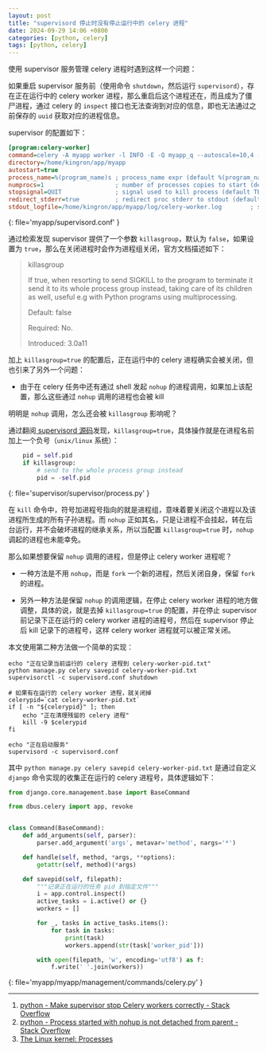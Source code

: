 ```yaml
---
layout: post
title: "supervisord 停止时没有停止运行中的 celery 进程"
date: 2024-09-29 14:06 +0800
categories: [python, celery]
tags: [python, celery]
---
```


使用 supervisor 服务管理 celery 进程时遇到这样一个问题：

如果重启 supervisor 服务前（使用命令 `shutdown`，然后运行 `supervisord`），存在正在运行中的 celery worker 进程，那么重启后这个进程还在，而且成为了僵尸进程，通过 celery 的 `inspect` 接口也无法查询到对应的信息，即也无法通过之前保存的 `uuid` 获取对应的进程信息。

supervisor 的配置如下：

```ini
[program:celery-worker]
command=celery -A myapp worker -l INFO -E -Q myapp_q --autoscale=10,4 -n celeryworker@%%h
directory=/home/kingron/app/myapp
autostart=true
process_name=%(program_name)s ; process_name expr (default %(program_name)s)
numprocs=1                    ; number of processes copies to start (def 1)
stopsignal=QUIT               ; signal used to kill process (default TERM)
redirect_stderr=true          ; redirect proc stderr to stdout (default false)
stdout_logfile=/home/kingron/app/myapp/log/celery-worker.log        ; stdout log path, NONE for none; default AUTO
```
{: file='myapp/supervisord.conf' }

通过检索发现 supervisor 提供了一个参数 `killasgroup`，默认为 `false`，如果设置为 `true`，那么在关闭进程时会作为进程组关闭，官方文档描述如下：

> killasgroup
>
> If true, when resorting to send SIGKILL to the program to terminate it send it to its whole process group instead, taking care of its children as well, useful e.g with Python programs using multiprocessing.
>
> Default: false
>
> Required: No.
>
> Introduced: 3.0a11

加上 `killasgroup=true` 的配置后，正在运行中的 celery 进程确实会被关闭，但也引来了另外一个问题：

- 由于在 celery 任务中还有通过 shell 发起 `nohup` 的进程调用，如果加上该配置，那么这些通过 `nohup` 调用的进程也会被 kill

明明是 `nohup` 调用，怎么还会被 `killasgroup` 影响呢？

通过翻阅[ supervisord 源码](https://github.com/Supervisor/supervisor/blob/29eeb9dd55c55da2e83c5497d01f3a859998ecf9/supervisor/process.py#L434)发现，`killasgroup=true`，具体操作就是在进程名前加上一个负号（`unix/linux` 系统）：

```python
    pid = self.pid
    if killasgroup:
        # send to the whole process group instead
        pid = -self.pid
```
{: file='supervisor/supervisor/process.py' }

在 `kill` 命令中，符号加进程号指向的就是进程组，意味着要关闭这个进程以及该进程所生成的所有子孙进程。而 `nohup`  正如其名，只是让进程不会挂起，转在后台运行，并不会破坏进程的继承关系，所以当配置 `killasgroup=true` 时，`nohup` 调起的进程也未能幸免。

那么如果想要保留 `nohup` 调用的进程，但是停止 celery worker 进程呢？

- 一种方法是不用 `nohup`，而是 `fork` 一个新的进程，然后关闭自身，保留 `fork` 的进程。

- 另外一种方法是保留 `nohup` 的调用逻辑，在停止 celery worker 进程的地方做调整，具体的说，就是去掉 `killasgroup=true` 的配置，并在停止 supervisor 前记录下正在运行的 celery worker 进程的进程号，然后在 supervisor 停止后 kill 记录下的进程号，这样 celery worker 进程就可以被正常关闭。

本文使用第二种方法做一个简单的实现：

```shell
echo "正在记录当前运行的 celery 进程到 celery-worker-pid.txt"
python manage.py celery savepid celery-worker-pid.txt
supervisorctl -c supervisord.conf shutdown

# 如果有在运行的 celery worker 进程，就关闭掉
celerypid=`cat celery-worker-pid.txt`
if [ -n "${celerypid}" ]; then
    echo "正在清理残留的 celery 进程"
    kill -9 $celerypid
fi

echo "正在启动服务"
supervisord -c supervisord.conf
```

其中 `python manage.py celery savepid celery-worker-pid.txt` 是通过自定义 `django` 命令实现的收集正在运行的 celery 进程号，具体逻辑如下：

```python
from django.core.management.base import BaseCommand

from dbus.celery import app, revoke


class Command(BaseCommand):
    def add_arguments(self, parser):
        parser.add_argument('args', metavar='method', nargs='*')

    def handle(self, method, *args, **options):
        getattr(self, method)(*args)

    def savepid(self, filepath):
        """记录正在运行的任务 pid 到指定文件"""
        i = app.control.inspect()
        active_tasks = i.active() or {}
        workers = []

        for _, tasks in active_tasks.items():
            for task in tasks:
                print(task)
                workers.append(str(task['worker_pid']))

        with open(filepath, 'w', encoding='utf8') as f:
            f.write(' '.join(workers))
```
{: file='myapp/myapp/management/commands/celery.py' }


---

1. [python - Make supervisor stop Celery workers correctly - Stack Overflow](https://stackoverflow.com/questions/31800447/make-supervisor-stop-celery-workers-correctly "python - Make supervisor stop Celery workers correctly - Stack Overflow")
2. [python - Process started with nohup is not detached from parent - Stack Overflow](https://stackoverflow.com/questions/42608290/process-started-with-nohup-is-not-detached-from-parent "python - Process started with nohup is not detached from parent - Stack Overflow")
3. [The Linux kernel: Processes](https://aeb.win.tue.nl/linux/lk/lk-10.html#ss10.2 "The Linux kernel: Processes")
